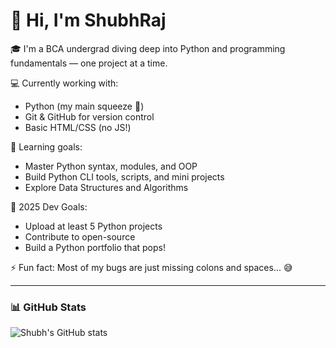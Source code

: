 # 👋 Hi, I'm ShubhRaj

🎓 I'm a BCA undergrad diving deep into Python and programming fundamentals — one project at a time.

💻 Currently working with:
- Python (my main squeeze 🐍)
- Git & GitHub for version control
- Basic HTML/CSS (no JS!)

🌱 Learning goals:
- Master Python syntax, modules, and OOP
- Build Python CLI tools, scripts, and mini projects
- Explore Data Structures and Algorithms

🎯 2025 Dev Goals:
- Upload at least 5 Python projects
- Contribute to open-source
- Build a Python portfolio that pops!

⚡ Fun fact:
Most of my bugs are just missing colons and spaces... 😅

---

### 📊 GitHub Stats
![Shubh's GitHub stats](https://github-readme-stats.vercel.app/api?username=shubhraj17o5&show_icons=true&theme=dracula)
